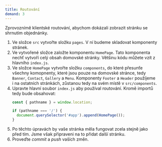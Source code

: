 ```yaml
---
title: Routování
demand: 3
---
```


Zprovoznímě klientské routování, abychom dokázali zobrazit stránku se shrnutím objednánky.

1. Ve složce `src` vytvořte složku `pages`. V ní budeme skladovat komponenty stránek.
1. Ve vytvořené složce založte komponentu `HomePage`. Tato komponenta nechť vytvoří celý obsah domovské stránky. Většinu kódu můžete vzít z hlavního `index.js`. 
1. Ve složce `HomePage` vytvořte složku `components`, do které přesunťe všechny komopnenty, které jsou pouze na domovské stránce, tedy `Banner`, `Contact`, `Gallery` a `Menu`. Komponenty `Footer` a `Header` použíjeme i na ostatních stránkách, zůstanou tedy na svém místě v `src/components`. 
1. Upravte hlavní soubor `index.js` aby používal routování. Kromě importů tedy bude obsahovat:
   ```js
   const { pathname } = window.location;

   if (pathname === '/') {
     document.querySelector('#app').append(HomePage());
   }
   ```
1. Po těchto úpravách by vaše stránka měla fungovat zcela stejně jako před tím. Jsme však připraveni na to přidat další stránku.
1. Proveďte *commit* a *push* vaších změn.
